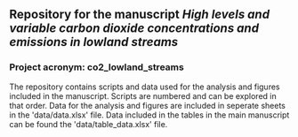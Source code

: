 ## Repository for the manuscript *High levels and variable carbon dioxide concentrations and emissions in lowland streams*

### Project acronym: co2_lowland_streams

The repository contains scripts and data used for the analysis and figures included in the manuscript. Scripts are numbered and can be explored in that order. Data for the analysis and figures are included in seperate sheets in the 'data/data.xlsx' file. Data included in the tables in the main manuscript can be found the 'data/table_data.xlsx' file. 
